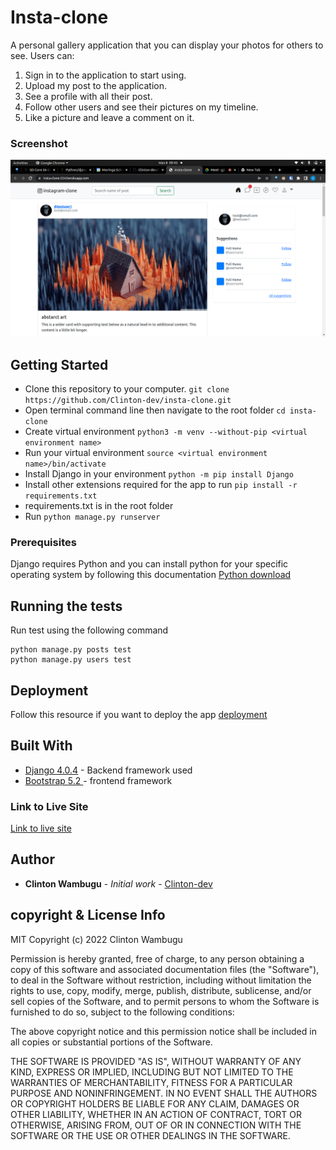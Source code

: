 # Insta-clone
A personal gallery application that you can display your photos for others to see. Users can:

1. Sign in to the application to start using.
2. Upload my post to the application.
3. See a profile with all their post.
4. Follow other users and see their pictures on my timeline.
5. Like a picture and leave a comment on it.

### Screenshot
![](./screenshot.png)


## Getting Started

- Clone this repository to your computer. `git clone https://github.com/Clinton-dev/insta-clone.git`
- Open terminal command line then navigate to the root folder `cd insta-clone`
- Create virtual environment `python3 -m venv --without-pip <virtual environment name>`
- Run your virtual environment `source <virtual environment name>/bin/activate`
- Install Django in your environment `python -m pip install Django`
- Install other extensions required for the app to run `pip install -r requirements.txt`
- requirements.txt is in the root folder
- Run `python manage.py runserver`

### Prerequisites

Django requires Python and you can install python for your specific operating system by following this documentation [Python download](https://www.python.org/downloads/)


## Running the tests

Run test using the following command


```
python manage.py posts test
python manage.py users test
```

## Deployment

Follow this resource if you want to deploy the app [deployment](https://github.com/bernie-haxx/Deployment_to_heroku_django)

## Built With

* [Django 4.0.4](https://docs.djangoproject.com/en/4.0/) - Backend framework used
* [Bootstrap 5.2 ](https://getbootstrap.com/docs/5.2/getting-started/introduction/) - frontend framework

### Link to Live Site
[Link to live site](https://insta-clone-254.herokuapp.com/)

## Author

* **Clinton Wambugu** - *Initial work* - [Clinton-dev](https://github.com/Clinton-dev)


## copyright & License Info
MIT Copyright (c) 2022 Clinton Wambugu

Permission is hereby granted, free of charge, to any person obtaining a copy of this software and associated documentation files (the "Software"), to deal in the Software without restriction, including without limitation the rights to use, copy, modify, merge, publish, distribute, sublicense, and/or sell copies of the Software, and to permit persons to whom the Software is furnished to do so, subject to the following conditions:

The above copyright notice and this permission notice shall be included in all copies or substantial portions of the Software.

THE SOFTWARE IS PROVIDED "AS IS", WITHOUT WARRANTY OF ANY KIND, EXPRESS OR IMPLIED, INCLUDING BUT NOT LIMITED TO THE WARRANTIES OF MERCHANTABILITY, FITNESS FOR A PARTICULAR PURPOSE AND NONINFRINGEMENT. IN NO EVENT SHALL THE AUTHORS OR COPYRIGHT HOLDERS BE LIABLE FOR ANY CLAIM, DAMAGES OR OTHER LIABILITY, WHETHER IN AN ACTION OF CONTRACT, TORT OR OTHERWISE, ARISING FROM, OUT OF OR IN CONNECTION WITH THE SOFTWARE OR THE USE OR OTHER DEALINGS IN THE SOFTWARE.
